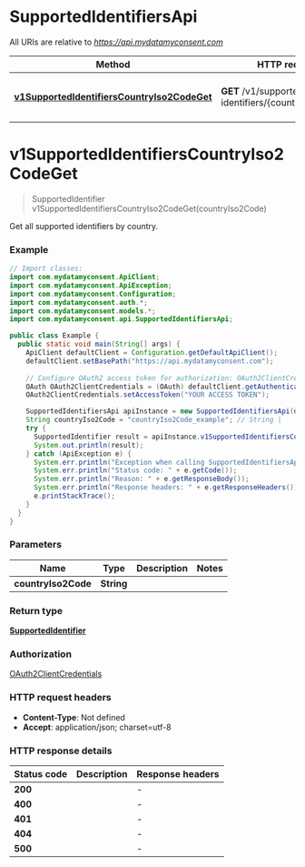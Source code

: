 # SupportedIdentifiersApi

All URIs are relative to *https://api.mydatamyconsent.com*

| Method | HTTP request | Description |
|------------- | ------------- | -------------|
| [**v1SupportedIdentifiersCountryIso2CodeGet**](SupportedIdentifiersApi.md#v1SupportedIdentifiersCountryIso2CodeGet) | **GET** /v1/supported-identifiers/{country_iso2_code} | Get all supported identifiers by country. |


<a name="v1SupportedIdentifiersCountryIso2CodeGet"></a>
# **v1SupportedIdentifiersCountryIso2CodeGet**
> SupportedIdentifier v1SupportedIdentifiersCountryIso2CodeGet(countryIso2Code)

Get all supported identifiers by country.

### Example
```java
// Import classes:
import com.mydatamyconsent.ApiClient;
import com.mydatamyconsent.ApiException;
import com.mydatamyconsent.Configuration;
import com.mydatamyconsent.auth.*;
import com.mydatamyconsent.models.*;
import com.mydatamyconsent.api.SupportedIdentifiersApi;

public class Example {
  public static void main(String[] args) {
    ApiClient defaultClient = Configuration.getDefaultApiClient();
    defaultClient.setBasePath("https://api.mydatamyconsent.com");
    
    // Configure OAuth2 access token for authorization: OAuth2ClientCredentials
    OAuth OAuth2ClientCredentials = (OAuth) defaultClient.getAuthentication("OAuth2ClientCredentials");
    OAuth2ClientCredentials.setAccessToken("YOUR ACCESS TOKEN");

    SupportedIdentifiersApi apiInstance = new SupportedIdentifiersApi(defaultClient);
    String countryIso2Code = "countryIso2Code_example"; // String | 
    try {
      SupportedIdentifier result = apiInstance.v1SupportedIdentifiersCountryIso2CodeGet(countryIso2Code);
      System.out.println(result);
    } catch (ApiException e) {
      System.err.println("Exception when calling SupportedIdentifiersApi#v1SupportedIdentifiersCountryIso2CodeGet");
      System.err.println("Status code: " + e.getCode());
      System.err.println("Reason: " + e.getResponseBody());
      System.err.println("Response headers: " + e.getResponseHeaders());
      e.printStackTrace();
    }
  }
}
```

### Parameters

| Name | Type | Description  | Notes |
|------------- | ------------- | ------------- | -------------|
| **countryIso2Code** | **String**|  | |

### Return type

[**SupportedIdentifier**](SupportedIdentifier.md)

### Authorization

[OAuth2ClientCredentials](../README.md#OAuth2ClientCredentials)

### HTTP request headers

 - **Content-Type**: Not defined
 - **Accept**: application/json; charset=utf-8

### HTTP response details
| Status code | Description | Response headers |
|-------------|-------------|------------------|
| **200** |  |  -  |
| **400** |  |  -  |
| **401** |  |  -  |
| **404** |  |  -  |
| **500** |  |  -  |


